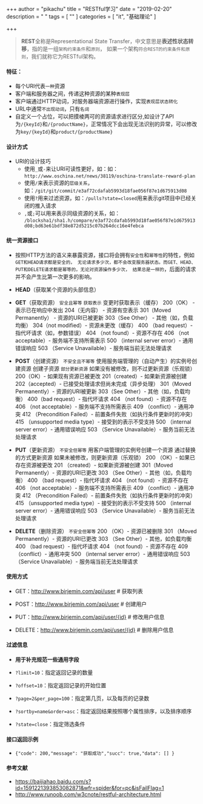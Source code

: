 +++
author = "pikachu"
title = "RESTful学习"
date = "2019-02-20"
description = " "
tags = [
	""
]
categories = [
    "it", "基础理论"
]

+++


> **REST**全称是Representational State Transfer，中文意思是**表述性状态转移**，指的是一组`架构约束条件`和`原则`， 如果一个架构`符合REST的约束条件和原则`，我们就称它为RESTful架构。


#### 特征：
- 每个URI代表`一种`资源
- 客户端和服务器之间，传递这种资源的某种`表现层`
- 客户端通过HTTP动词，对服务器端资源进行操作，实现`表现层状态转化`
- URL中通常`不出现动词`，只有`名词`
- 自定义一个占位，可以把摸棱两可的资源请求进行区分,如设计了API为`/{keyId}`和`/{productName}`，正常情况下会出现无法识别的异常，可以修改为`key/{keyId}`和`product/{productName}`


#### 设计方式
- URI的设计技巧
    - 使用`_`或`-`来让URI可读性更好，如：如：`http://www.oschina.net/news/38119/oschina-translate-reward-plan`
    - 使用`/`来表示资源的`层级关系`，如：`/git/git/commit/e3af72cdafab5993d18fae056f87e1d675913d08`
    - 使用`?`用来过滤资源，如：`/pulls?state=closed`用来表示git项目中已经关闭的推入请求
    - `,`或`;`可以用来表示同级资源的关系，如：
    `/blocksha1/sha1.h/compare/e3af72cdafab5993d18fae056f87e1d675913d08;bd63e61bdf38e872d5215c07b264dcc16e4febca`


#### 统一资源接口
- 按照HTTP方法的语义来暴露资源，接口将会拥有`安全性`和`幂等性`的特性，例如`GET和HEAD请求都是安全的， 无论请求多少次，都不会改变服务器状态。而GET、HEAD、PUT和DELETE请求都是幂等的，无论对资源操作多少次， 结果总是一样的`，后面的请求并不会产生比第一次更多的影响。
- **HEAD**（获取某个资源的头部信息）

- **GET**（获取资源）
`安全且幂等`
`获取表示`
变更时获取表示（缓存）
200（OK） - 表示已在响应中发出
204（无内容） - 资源有空表示
301（Moved Permanently） - 资源的URI已被更新
303（See Other） - 其他（如，负载均衡）
304（not modified）- 资源未更改（缓存）
400 （bad request）- 指代坏请求（如，参数错误）
404 （not found）- 资源不存在
406 （not acceptable）- 服务端不支持所需表示
500 （internal server error）- 通用错误响应
503 （Service Unavailable）- 服务端当前无法处理请求

- **POST**（创建资源）
`不安全且不幂等`
使用服务端管理的（自动产生）的实例号创建资源
创建子资源
`部分更新资源`
如果没有被修改，则不过更新资源（乐观锁）
200（OK）- 如果现有资源已被更改
201（created）- 如果新资源被创建
202（accepted）- 已接受处理请求但尚未完成（异步处理）
301（Moved Permanently）- 资源的URI被更新
303（See Other）- 其他（如，负载均衡）
400（bad request）- 指代坏请求
404 （not found）- 资源不存在
406 （not acceptable）- 服务端不支持所需表示
409 （conflict）- 通用冲突
412 （Precondition Failed）- 前置条件失败（如执行条件更新时的冲突）
415 （unsupported media type）- 接受到的表示不受支持
500 （internal server error）- 通用错误响应
503 （Service Unavailable）- 服务当前无法处理请求

- **PUT**（更新资源）
`不安全但幂等`
用客户端管理的实例号创建一个资源
通过替换的方式更新资源
如果未被修改，则更新资源（乐观锁）
200 （OK）- 如果已存在资源被更改
201 （created）- 如果新资源被创建
301（Moved Permanently）- 资源的URI已更改
303 （See Other）- 其他（如，负载均衡）
400 （bad request）- 指代坏请求
404 （not found）- 资源不存在
406 （not acceptable）- 服务端不支持所需表示
409 （conflict）- 通用冲突
412 （Precondition Failed）- 前置条件失败（如执行条件更新时的冲突）
415 （unsupported media type）- 接受到的表示不受支持
500 （internal server error）- 通用错误响应
503 （Service Unavailable）- 服务当前无法处理请求

- **DELETE**（删除资源）
`不安全但幂等`
200 （OK）- 资源已被删除
301 （Moved Permanently）- 资源的URI已更改
303 （See Other）- 其他，如负载均衡
400 （bad request）- 指代坏请求
404 （not found）- 资源不存在
409 （conflict）- 通用冲突
500 （internal server error）- 通用错误响应
503 （Service Unavailable）- 服务端当前无法处理请求


#### 使用方式
- GET：http://www.birjemin.com/api/user # 获取列表

- POST：http://www.birjemin.com/api/user # 创建用户

- PUT：http://www.birjemin.com/api/user/{id} # 修改用户信息

- DELETE：http://www.birjemin.com/api/user/{id} # 删除用户信息


#### 过滤信息
- **用于补充规范一些通用字段**

- `?limit=10`：指定返回记录的数量

- `?offset=10`：指定返回记录的开始位置

- `?page=2&per_page=100`：指定第几页，以及每页的记录数

- `?sortby=name&order=asc`：指定返回结果按照哪个属性排序，以及排序顺序

- `?state=close`：指定筛选条件


#### 接口返回示例
- `{"code": 200,"message": "获取成功","succ": true,"data": [] }`


#### 参考文献
- https://baijiahao.baidu.com/s?id=1591221393853082871&wfr=spider&for=pc&isFailFlag=1
- http://www.runoob.com/w3cnote/restful-architecture.html
